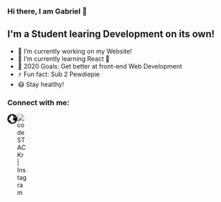 ### Hi there, I am Gabriel 👋

## I'm a Student learing Development on its own!

- 🔭 I’m currently working on my Website!
- 🌱 I’m currently learning React 🤣
- 🥅 2020 Goals: Get better at front-end Web Development
- ⚡ Fun fact: Sub 2 Pewdiepie      
- 😷 Stay healthy!

### Connect with me:

[<img align="left" alt="codeSTACKr.com" width="22px" src="https://raw.githubusercontent.com/iconic/open-iconic/master/svg/globe.svg" />][website]
[<img align="left" alt="codeSTACKr | Instagram" width="22px" src="https://cdn.jsdelivr.net/npm/simple-icons@v3/icons/instagram.svg" />][instagram]

<br />

[website]: https://sultangabriel.gitpod.io
[instagram]: https://instagram.com/sultangabriel

<!--
**SultanGabriel/sultangabriel** is a ✨ _special_ ✨ repository because its `README.md` (this file) appears on your GitHub profile.

Here are some ideas to get you started:
``
- 🔭 I’m currently working on ...
- 🌱 I’m currently learning ...
- 👯 I’m looking to collaborate on ...
- 🤔 I’m looking for help with ...
- 💬 Ask me about ...
- 📫 How to reach me: ...
- 😄 Pronouns: ...
- ⚡ Fun fact: ...
-->
